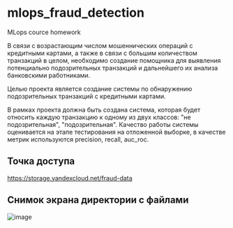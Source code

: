 # mlops_fraud_detection
MLops cource homework

В связи с возрастающим числом мошеннических операций с кредитными картами, а также в связи с большим количеством транзакций в целом, необходимо создание помощника для выявления потенциально подозрительных транзакций и дальнейшего их анализа банковскими работниками.

Целью проекта является создание системы по обнаружению подозрительных транзакций с кредитными картами.

В рамках проекта должна быть создана система, которая будет относить каждую транзакцию к одному из двух классов: "не подозрительная", "подозрительная". Качество работы системы оценивается на этапе тестирования на отложенной выборке, в качестве метрик используются precision, recall, auc_roc.

## Точка доступа

https://storage.yandexcloud.net/fraud-data

## Cнимок экрана директории с файлами

![image](https://user-images.githubusercontent.com/49621917/231566719-022ca5db-074b-410e-b914-866dc2fb6451.png)
